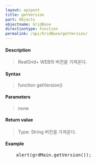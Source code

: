 ```yaml
---
layout: apipost
title: getVersion
part: Objects
objectname: GridBase
directiontype: Function
permalink: /api/GridBase/getVersion/
---
```



#### Description

> RealGrid+ WEB의 버전을 가져온다.

#### Syntax

> function getVersion()

#### Parameters

> none

#### Return value

> Type: String
> 버전을 가져온다.

#### Example

<pre class="prettyprint">
    alert(grdMain.getVersion());
</pre>
